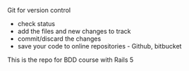 Git for version control

- check status
- add the files and new changes to track
- commit/discard the changes 
- save your code to online repositories - Github, bitbucket

This is the repo for BDD course with Rails 5